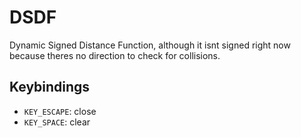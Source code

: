# DSDF
Dynamic Signed Distance Function, although it isnt signed right now because theres no direction to check for collisions.

## Keybindings
- `KEY_ESCAPE`: close
- `KEY_SPACE`:  clear
